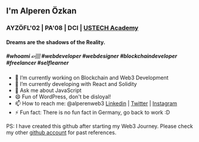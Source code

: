 ## I'm Alperen Özkan <br>
### AYZÖFL'02 | PA'08 | DCI | [USTECH Academy](https://ustechacademy.org) <br>
#### Dreams are the shadows of the Reality.<br> 
##### #whoami 👉🏼 #webdeveloper #webdesigner #blockchaindeveloper #freelancer #selflearner

- 🔭 I’m currently working on Blockchain and Web3 Development
- 🌱 I’m currently developing with React and Solidity
- 💬 Ask me about JavaScript
- 😄 Fun of WordPress, don't be disloyal!
- 📫 How to reach me: @alperenweb3 [Linkedin](https://linkedin.com/in/alperenozkan) | [Twitter](https://twitter.com/alperenweb3) | [Instagram](https://instagram.com/alperenweb3)
- ⚡ Fun fact: There is no fun fact in Germany, go back to work :D 

PS: I have created this github after starting my Web3 Journey. Please check my other [github account](https://github.com/thechiefalone) for past references. 

<!--
**alperenweb3/alperenweb3** is a ✨ _special_ ✨ repository because its `README.md` (this file) appears on your GitHub profile.

Here are some ideas to get you started:

- 🔭 I’m currently working on ...
- 🌱 I’m currently learning ...
- 👯 I’m looking to collaborate on ...
- 🤔 I’m looking for help with ...
- 💬 Ask me about ...
- 📫 How to reach me: ...
- 😄 Pronouns: ...
- ⚡ Fun fact: ...
-->
